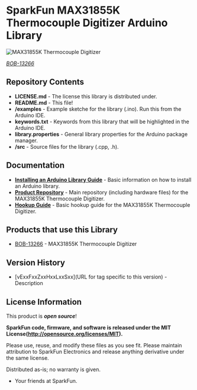 SparkFun MAX31855K Thermocouple Digitizer Arduino Library
========================================

![MAX31855K Thermocouple Digitizer](http://www.picgifs.com/graphics/c/cute/graphics-cute-160852.jpg)

[*BOB-13266*](https://www.sparkfun.com/products/13266)

<Basic description of the library.>

Repository Contents
-------------------

* **LICENSE.md** - The license this library is distributed under.
* **README.md** - This file!
* **/examples** - Example sketche for the library (.ino). Run this from the Arduino IDE.
* **keywords.txt** - Keywords from this library that will be highlighted in the Arduino IDE.
* **library.properties** - General library properties for the Arduino package manager.
* **/src** - Source files for the library (.cpp, .h).

Documentation
--------------

* **[Installing an Arduino Library Guide](https://learn.sparkfun.com/tutorials/installing-an-arduino-library)** - Basic information on how to install an Arduino library.
* **[Product Repository](https://github.com/sparkfun/MAX31855K_Thermocouple_Digitizer)** - Main repository (including hardware files) for the MAX31855K Thermocouple Digitizer.
* **[Hookup Guide](https://learn.sparkfun.com/tutorials/max31855k-thermocouple-digitizer-hookup-guide)** - Basic hookup guide for the MAX31855K Thermocouple Digitizer.

Products that use this Library
---------------------------------

* [BOB-13266](https://www.sparkfun.com/products/13266) - MAX31855K Thermocouple Digitizer

Version History
---------------

* [vExxFxxZxxHxxLxxSxx](URL for tag specific to this version) - Description

License Information
-------------------

This product is _**open source**_!

**SparkFun code, firmware, and software is released under the MIT License(http://opensource.org/licenses/MIT).**

Please use, reuse, and modify these files as you see fit. Please maintain attribution to SparkFun Electronics and release anything derivative under the same license.

Distributed as-is; no warranty is given.

- Your friends at SparkFun.

_<COLLABORATION CREDIT>_
